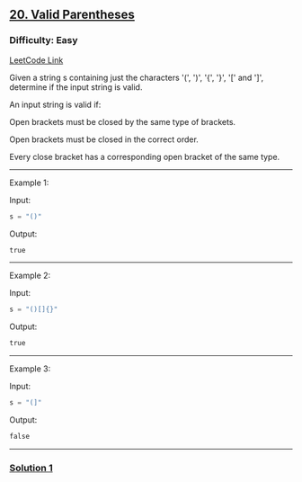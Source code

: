 ## [20. Valid Parentheses](https://leetcode.com/problems/valid-parentheses/)

### Difficulty: Easy

[LeetCode Link](https://leetcode.com/problems/valid-parentheses/)

Given a string s containing just the characters '(', ')', '{', '}', '[' and ']', determine if the input string is valid.

An input string is valid if:

Open brackets must be closed by the same type of brackets.

Open brackets must be closed in the correct order.

Every close bracket has a corresponding open bracket of the same type.

--------

Example 1:

Input:
```python
s = "()"
```

Output:
```python
true
```

---------

Example 2:

Input: 
```python
s = "()[]{}"
```

Output:
```python
true
```

---------

Example 3:

Input:
```python
s = "(]"
```

Output:
```python
false
```

--------

### [Solution 1](Sol-1.py)
